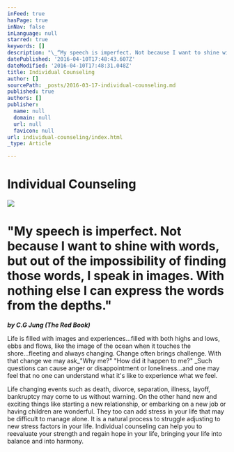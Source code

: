 ```yaml
---
inFeed: true
hasPage: true
inNav: false
inLanguage: null
starred: true
keywords: []
description: "\_“My speech is imperfect. Not because I want to shine with words, but out of the impossibility of finding those words, I speak in images. With nothing else I can express the words from the depths.”"
datePublished: '2016-04-10T17:48:43.607Z'
dateModified: '2016-04-10T17:48:31.048Z'
title: Individual Counseling
author: []
sourcePath: _posts/2016-03-17-individual-counseling.md
published: true
authors: []
publisher:
  name: null
  domain: null
  url: null
  favicon: null
url: individual-counseling/index.html
_type: Article

---
```

# Individual Counseling
![](https://the-grid-user-content.s3-us-west-2.amazonaws.com/59c7773a-23db-44ac-8b0f-8837cece2c60.png)

# "My speech is imperfect. Not because I want to shine with words, but out of the impossibility of finding those words, I speak in images. With nothing else I can express the words from the depths."

_**by C.G Jung (The Red Book)**_

Life is filled with images and experiences...filled with both highs and lows, ebbs and flows, like the image of the ocean when it touches the shore...fleeting and always changing. Change often brings challenge. With that change we may ask_"Why me?" "How did it happen to me?" _Such questions can cause anger or disappointment or loneliness...and one may feel that no one can understand what it's like to experience what we feel. 

Life changing events such as death, divorce, separation, illness, layoff, bankruptcy may come to us without warning. On the other hand new and exciting things like starting a new relationship, or embarking on a new job or having children are wonderful. They too can add stress in your life that may be difficult to manage alone. It is a natural process to struggle adjusting to new stress factors in your life. Individual counseling can help you to reevaluate your strength and regain hope in your life, bringing your life into balance and into harmony.